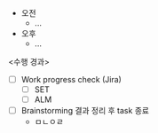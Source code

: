 - 오전
	- ...
- 오후
	- ...

<수행 경과>
- [ ] Work progress check (Jira)
	- [ ] SET
	- [ ] ALM

- [ ] Brainstorming 결과 정리 후 task 종료
	- ㅁㄴㅇㄹ